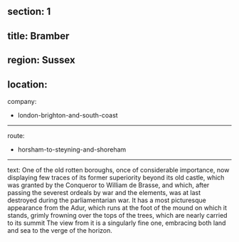 section: 1
----
title: Bramber
----
region: Sussex
----
location: 
----
company:
- london-brighton-and-south-coast
----
route:
- horsham-to-steyning-and-shoreham
----
text: One of the old rotten boroughs, once of considerable importance, now displaying few traces of its former superiority beyond its old castle, which was granted by the Conqueror to William de Brasse, and which, after passing the severest ordeals by war and the elements, was at last destroyed during the parliamentarian war. It has a most picturesque appearance from the Adur, which runs at the foot of the mound on which it stands, grimly frowning over the tops of the trees, which are nearly carried to its summit The view from it is a singularly fine one, embracing both land and sea to the verge of the horizon.
